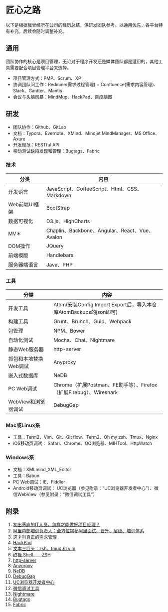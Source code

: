 # 匠心之路

以下是根据我曾经所在公司的经历总结，供研发团队参考。以通用优先，各平台特有补充。后续会随时调整补充。

## 通用

团队协作的核心是项目管理，无论对于程序开发还是媒体团队都是适用的，其他工具需要配合项目管理平台来选择。
- 项目管理方式：PMP、Scrum、XP
- 协调团队间工作：Redmine(需求过程管理) + Confluence(需求内容管理)、Slack、Gantter、Mantis
- 会议与头脑风暴：MindMup、HackPad、百度脑图

## 研发

- 团队协作：Github、GitLab
- 文档：Typora、Evernote、XMind、Mindjet MindManager、MS Office、Axure
- 开发规范：RESTful API
- 移动测试缺陷发现和管理：Bugtags、Fabric

### 技术

| 分类        | 内容                                       |
| --------- | ---------------------------------------- |
| 开发语言      | JavaScript、CoffeeScript、Html、CSS、Markdown |
| Web前端UI框架 | BootStrap                                |
| 数据可视化     | D3.js、HighCharts                         |
| MV＊       | Chaplin、Backbone、Angular、React、Vue、Avalon |
| DOM操作     | JQuery                                   |
| 前端模版      | Handlebars                               |
| 服务器端语言    | Java、PHP                                 |

### 工具

| 分类            | 内容                                       |
| ------------- | ---------------------------------------- |
| 开发工具          | Atom(安装Config Import Export后，导入本仓库AtomBackups的json即可) |
| 构建工具          | Grunt、Brunch、Gulp、Webpack                |
| 包管理           | NPM、Bower                                |
| 自动化测试         | Mocha、Chai、Nightmare                     |
| 静态Web服务器      | http-server                              |
| 抓包和本地替换Web调试  | Anyproxy                                 |
| 嵌入式数据库        | NeDB                                     |
| PC Web调试      | Chrome（扩展Postman、FE助手等）、Firefox（扩展Firebug）、Wireshark |
| WebView和浏览器调试 | DebugGap                                 |

### Mac或Linux系

- 工具：Term2、Vim、Git、Git flow、Term2、Oh my zsh、Tmux、Nginx
- iOS移动页调试： Safari、Chrome、QQ浏览器、MIHTool、HttpWatch

### Windows系

- 文档：XMLmind_XML_Editor
- 工具：Babun
- PC Web调试：IE、Fiddler
- Android移动页调试： UC浏览器（参见附录：“UC浏览器开发者中心”）、微信WebView（参见附录：“微信调试工具”）

## 附录

 1. [初出茅庐的IT人员，怎样才能做好项目经理？](http://www.jianshu.com/p/2f737f8fe75f)
 2. [阿里内部培训负责人：全方位揭秘阿里面试、晋升、层级、培训体系](http://mp.weixin.qq.com/s?__biz=MjM5MzIxNTQ2MA==&mid=402806994&idx=1&sn=77d8fda6912c16a617e82229e8cc1a52&scene=23&srcid=0319fD0Qyeu9idm7xvmZbbiY#rd)
 3. [这才叫真正的需求管理](http://www.jianshu.com/p/507fea3e2a20)
 4. [HackPad](https://hackpad.com/)
 5. [文本三巨头：zsh、tmux 和 vim](http://blog.jobbole.com/86571/)
 6. [终极 Shell——ZSH](http://zhuanlan.zhihu.com/mactalk/19556676)
 7. [http-server](https://github.com/indexzero/http-server)
 8. [Anyproxy](https://github.com/alibaba/anyproxy)
 9. [NeDB](https://github.com/louischatriot/nedb)
 10. [DebugGap](http://www.debuggap.com/)
 11. [UC浏览器开发者中心](http://www.uc.cn/business/developer/)
 12. [微信调试工具](http://blog.qqbrowser.cc/)
 13. [Nightmare](http://www.nightmarejs.org/)
 14. [Bugtags](https://www.bugtags.com/)
 15. [Fabric](https://get.fabric.io/)